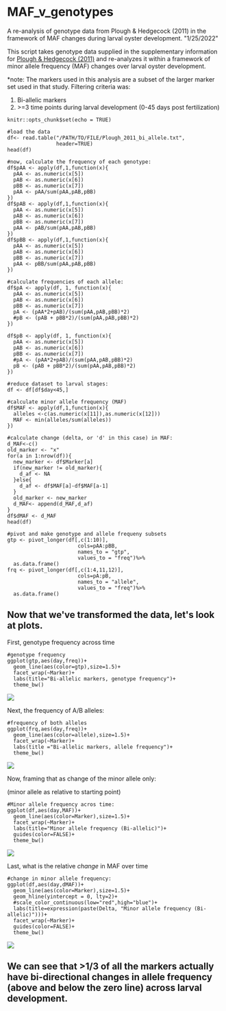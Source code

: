 # MAF_v_genotypes
A re-analysis of genotype data from Plough &amp; Hedgecock (2011) in the framework of MAF changes during larval oyster development.
"1/25/2022"

This script takes genotype data supplied in the supplementary information for [Plough & Hedgecock (2011)](https://doi.org/10.1534/genetics.111.131854) and re-analyzes it within a framework of minor allele frequency (MAF) changes over larval oyster development.

*note:  The markers used in this analysis are a subset of the larger marker set used in that study. Filtering criteria was:
1) Bi-allelic markers
2) \>=3 time points during larval development (0-45 days post fertilization)

```{r setup, include=FALSE, echo=FALSE}
knitr::opts_chunk$set(echo = TRUE)
```
```{r}
#load the data 
df<- read.table("/PATH/TO/FILE/Plough_2011_bi_allele.txt",
                header=TRUE)
head(df)

#now, calculate the frequency of each genotype:
df$pAA <- apply(df,1,function(x){
  pAA <- as.numeric(x[5])
  pAB <- as.numeric(x[6])
  pBB <- as.numeric(x[7])
  pAA <- pAA/sum(pAA,pAB,pBB)
})
df$pAB <- apply(df,1,function(x){
  pAA <- as.numeric(x[5])
  pAB <- as.numeric(x[6])
  pBB <- as.numeric(x[7])
  pAA <- pAB/sum(pAA,pAB,pBB)
})
df$pBB <- apply(df,1,function(x){
  pAA <- as.numeric(x[5])
  pAB <- as.numeric(x[6])
  pBB <- as.numeric(x[7])
  pAA <- pBB/sum(pAA,pAB,pBB)
})

#calculate frequencies of each allele:
df$pA <- apply(df, 1, function(x){
  pAA <- as.numeric(x[5])
  pAB <- as.numeric(x[6])
  pBB <- as.numeric(x[7])
  pA <- (pAA*2+pAB)/(sum(pAA,pAB,pBB)*2)
  #pB <- (pAB + pBB*2)/(sum(pAA,pAB,pBB)*2)
})

df$pB <- apply(df, 1, function(x){
  pAA <- as.numeric(x[5])
  pAB <- as.numeric(x[6])
  pBB <- as.numeric(x[7])
  #pA <- (pAA*2+pAB)/(sum(pAA,pAB,pBB)*2)
  pB <- (pAB + pBB*2)/(sum(pAA,pAB,pBB)*2)
})

#reduce dataset to larval stages:
df <- df[df$day<45,]

#calculate minor allele frequency (MAF)
df$MAF <- apply(df,1,function(x){
  alleles <-c(as.numeric(x[11]),as.numeric(x[12]))
  MAF <- min(alleles/sum(alleles))
})

#calculate change (delta, or 'd' in this case) in MAF:
d_MAF<-c()
old_marker <- "x"
for(a in 1:nrow(df)){
  new_marker <- df$Marker[a]
  if(new_marker != old_marker){
    d_af <- NA
  }else{
    d_af <- df$MAF[a]-df$MAF[a-1]
  }
  old_marker <- new_marker
  d_MAF<- append(d_MAF,d_af)
}
df$dMAF <- d_MAF
head(df)

#pivot and make genotype and allele frequeny subsets
gtp <- pivot_longer(df[,c(1:10)],
                       cols=pAA:pBB,
                       names_to = "gtp",
                       values_to = "freq")%>%
  as.data.frame()
frq <- pivot_longer(df[,c(1:4,11,12)],
                       cols=pA:pB,
                       names_to = "allele",
                       values_to = "freq")%>%
  as.data.frame()
```
## Now that we've transformed the data, let's look at plots.

First, genotype frequency across time

```{r}
#genotype frequency
ggplot(gtp,aes(day,freq))+
  geom_line(aes(color=gtp),size=1.5)+
  facet_wrap(~Marker)+
  labs(title="Bi-allelic markers, genotype frequency")+
  theme_bw()
```
![](https://github.com/E-Durland/MAF_v_genotypes/blob/main/BA_gtp_frq.png)

Next, the frequency of A/B alleles:
```{r}
#frequency of both alleles
ggplot(frq,aes(day,freq))+
  geom_line(aes(color=allele),size=1.5)+
  facet_wrap(~Marker)+
  labs(title ="Bi-allelic markers, allele frequency")+
  theme_bw()
```
![](https://github.com/E-Durland/MAF_v_genotypes/blob/main/BA_al_frq.png)

Now, framing that as change of the minor allele only:

(minor allele as relative to starting point)
```{r}
#Minor allele frequency acros time:
ggplot(df,aes(day,MAF))+
  geom_line(aes(color=Marker),size=1.5)+
  facet_wrap(~Marker)+
  labs(title="Minor allele frequency (Bi-allelic)")+
  guides(color=FALSE)+
  theme_bw()
```
![](https://github.com/E-Durland/MAF_v_genotypes/blob/main/BA_maf_frq.png)

Last, what is the relative _change_ in MAF over time
```{r}  
#change in minor allele frequency:
ggplot(df,aes(day,dMAF))+
  geom_line(aes(color=Marker),size=1.5)+
  geom_hline(yintercept = 0, lty=2)+
  #scale_color_continuous(low="red",high="blue")+
  labs(title=expression(paste(Delta, "Minor allele frequency (Bi-allelic)")))+
  facet_wrap(~Marker)+
  guides(color=FALSE)+
  theme_bw()
```
![](https://github.com/E-Durland/MAF_v_genotypes/blob/main/BA_dmaf_frq.png)

## We can see that >1/3 of all the markers actually have bi-directional changes in allele frequency (above and below the zero line) across larval development.
